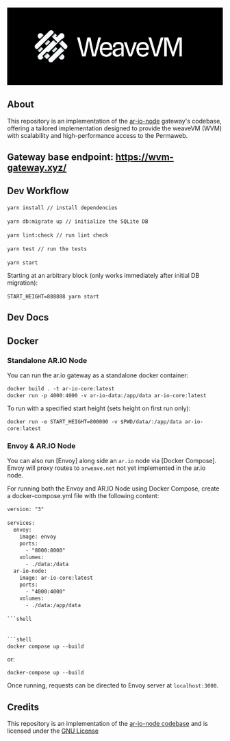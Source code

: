 ![logo](https://raw.githubusercontent.com/weaveVM/.github/main/profile/bg.png)

## About
This repository is an implementation of the [ar-io-node](https://github.com/ar-io/ar-io-node) gateway's codebase, offering a tailored implementation designed to provide the weaveVM (WVM) with scalability and high-performance access to the Permaweb.

## Gateway base endpoint: https://wvm-gateway.xyz/

## Dev Workflow

```console
yarn install // install dependencies

yarn db:migrate up // initialize the SQLite DB

yarn lint:check // run lint check

yarn test // run the tests

yarn start

```

Starting at an arbitrary block (only works immediately after initial DB
migration):

`START_HEIGHT=888888 yarn start`

## Dev Docs

## Docker

### Standalone AR.IO Node

You can run the ar.io gateway as a standalone docker container:

```shell
docker build . -t ar-io-core:latest
docker run -p 4000:4000 -v ar-io-data:/app/data ar-io-core:latest
```

To run with a specified start height (sets height on first run only):

```shell
docker run -e START_HEIGHT=800000 -v $PWD/data/:/app/data ar-io-core:latest
```

### Envoy & AR.IO Node

You can also run [Envoy] along side an `ar.io` node via [Docker Compose]. Envoy
will proxy routes to `arweave.net` not yet implemented in the ar.io node.

For running both the Envoy and AR.IO Node using Docker Compose, create a docker-compose.yml file with the following content:
```shell
version: "3"

services:
  envoy:
    image: envoy
    ports:
      - "8000:8000"
    volumes:
      - ./data:/data
  ar-io-node:
    image: ar-io-core:latest
    ports:
      - "4000:4000"
    volumes:
      - ./data:/app/data

```shell


```shell
docker compose up --build
```

or:

```shell
docker-compose up --build
```

Once running, requests can be directed to Envoy server at `localhost:3000`.

## Credits
This repository is an implementation of the [ar-io-node codebase](https://github.com/ar-io/ar-io-node) and is licensed under the [GNU License](./LICENSE)
